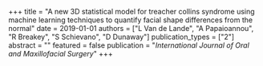 +++
title = "A new 3D statistical model for treacher collins syndrome using machine learning techniques to quantify facial shape differences from the normal"
date = 2019-01-01
authors = ["L Van de Lande", "A Papaioannou", "R Breakey", "S Schievano", "D Dunaway"]
publication_types = ["2"]
abstract = ""
featured = false
publication = "*International Journal of Oral and Maxillofacial Surgery*"
+++

